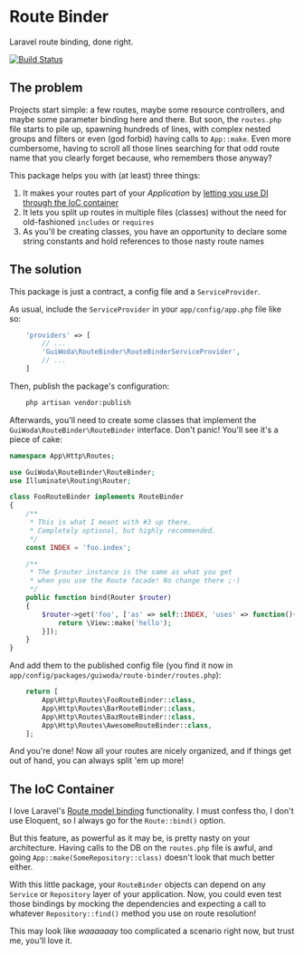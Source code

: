 # Route Binder
Laravel route binding, done right.

[![Build Status](https://travis-ci.org/guiwoda/route-binder.svg)](https://travis-ci.org/guiwoda/route-binder)

## The problem
Projects start simple: a few routes, maybe some resource controllers, and maybe some parameter binding here and there.
But soon, the `routes.php` file starts to pile up, spawning hundreds of lines, with complex nested groups and filters
or even (god forbid) having calls to `App::make`. Even more cumbersome, having to scroll all those lines searching for
that odd route name that you clearly forget because, who remembers those anyway?

This package helps you with (at least) three things:

1. It makes your routes part of your *Application* by [letting you use DI through the IoC container](#ioc)
2. It lets you split up routes in multiple files (classes) without the need for old-fashioned `includes` or `requires`
3. As you'll be creating classes, you have an opportunity to declare some string constants and hold references to those nasty route names

## The solution
This package is just a contract, a config file and a `ServiceProvider`.

As usual, include the `ServiceProvider` in your `app/config/app.php` file like so:

```php
    'providers' => [
        // ...
        'GuiWoda\RouteBinder\RouteBinderServiceProvider',
        // ...
    ]
```

Then, publish the package's configuration:

```bash
    php artisan vendor:publish
```

Afterwards, you'll need to create some classes that implement the `GuiWoda\RouteBinder\RouteBinder` interface.
Don't panic! You'll see it's a piece of cake:

```php
namespace App\Http\Routes;

use GuiWoda\RouteBinder\RouteBinder;
use Illuminate\Routing\Router;

class FooRouteBinder implements RouteBinder
{
    /**
     * This is what I meant with #3 up there.
     * Completely optional, but highly recommended.
     */
    const INDEX = 'foo.index';

    /**
     * The $router instance is the same as what you get
     * when you use the Route facade! No change there ;-)
     */
    public function bind(Router $router)
    {
        $router->get('foo', ['as' => self::INDEX, 'uses' => function(){
            return \View::make('hello');
        }]);
    }
}
```

And add them to the published config file (you find it now in `app/config/packages/guiwoda/route-binder/routes.php`):

```php
    return [
        App\Http\Routes\FooRouteBinder::class,
        App\Http\Routes\BarRouteBinder::class,
        App\Http\Routes\BazRouteBinder::class,
        App\Http\Routes\AwesomeRouteBinder::class,
    ];
```

And you're done! Now all your routes are nicely organized, and if things get out of hand, you can always split 'em up more!

## <a name="ioc"></a> The IoC Container
I love Laravel's [Route model binding](http://laravel.com/docs/4.2/routing#route-model-binding) functionality. I must
confess tho, I don't use Eloquent, so I always go for the `Route::bind()` option.

But this feature, as powerful as it may be, is pretty nasty on your architecture. Having calls to the DB on the `routes.php` file
is awful, and going `App::make(SomeRepository::class)` doesn't look that much better either.

With this little package, your `RouteBinder` objects can depend on any `Service` or `Repository` layer of your application.
Now, you could even test those bindings by mocking the dependencies and expecting a call to whatever `Repository::find()` method
you use on route resolution!

This may look like _waaaaaay_ too complicated a scenario right now, but trust me, you'll love it.
